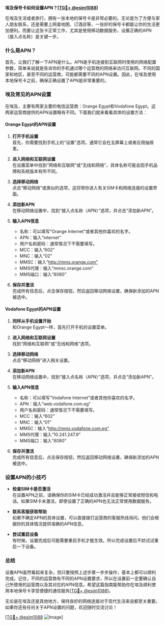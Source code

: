 **埃及保号卡如何设置APN？[[TG💪+ @esim1088](https://t.me/s/esim1088)]**

在埃及生活或者旅行，拥有一张本地的保号卡是非常必要的。无论是为了方便与家人朋友联系，还是需要上网查地图、订酒店等，一张好的保号卡都能让你的生活更加便利。而要让这张卡正常工作，尤其是使用移动数据服务，设置正确的APN（接入点名称）是关键一步。

### 什么是APN？

首先，让我们了解一下APN是什么。APN是手机连接到互联网时使用的网络配置参数，简单来说就是告诉你的手机通过哪个运营商的网络来访问互联网。不同的国家和地区，甚至不同的运营商，可能都需要不同的APN设置。因此，在埃及使用本地保号卡之前，确保正确设置了APN是非常重要的。

### 埃及常见的APN设置

在埃及，主要有两家主要的电信运营商：Orange Egypt和Vodafone Egypt。这两家运营商提供的APN设置略有不同。下面我们就来看看具体的设置方法：

#### Orange Egypt的APN设置

1. **打开手机设置**  
   首先，你需要找到手机上的“设置”选项。通常它会在主屏幕上或者应用抽屉里。

2. **进入网络和互联网设置**  
   在设置菜单中找到“网络和互联网”或“无线和网络”，具体名称可能会因手机品牌和系统版本有所不同。

3. **选择移动网络**  
   点击“移动网络”或类似的选项，这将带你进入有关SIM卡和网络连接的设置界面。

4. **添加新APN**  
   在移动网络设置中，找到“接入点名称（APN）”选项，并点击“添加新APN”。

5. **输入APN信息**  
   - 名称：可以填写“Orange Internet”或者其他你喜欢的名字。
   - APN：输入“internet”
   - 用户名和密码：通常情况下不需要填写。
   - MCC：输入“602”
   - MNC：输入“02”
   - MMSC：输入“http://mms.orange.com”
   - MMS代理：输入“mmsc.orange.com”
   - MMS端口：输入“8080”

6. **保存并激活**  
   完成所有信息后，点击保存按钮，然后返回移动网络设置，确保新添加的APN被选中。

#### Vodafone Egypt的APN设置

1. **同样从手机设置开始**  
   和Orange Egypt一样，首先打开手机的设置菜单。

2. **进入网络和互联网设置**  
   找到“网络和互联网”或“无线和网络”选项。

3. **选择移动网络**  
   点击“移动网络”进入相关设置。

4. **添加新APN**  
   在移动网络设置中，找到“接入点名称（APN）”选项，并点击“添加新APN”。

5. **输入APN信息**  
   - 名称：可以填写“Vodafone Internet”或者其他你喜欢的名字。
   - APN：输入“web.vodafone.com.eg”
   - 用户名和密码：通常情况下不需要填写。
   - MCC：输入“602”
   - MNC：输入“01”
   - MMSC：输入“http://mms.vodafone.com.eg”
   - MMS代理：输入“10.241.247.9”
   - MMS端口：输入“8080”

6. **保存并激活**  
   完成所有信息后，点击保存按钮，然后返回移动网络设置，确保新添加的APN被选中。

### 设置APN的小技巧

- **检查SIM卡是否激活**  
  在设置APN之前，请确保你的SIM卡已经成功激活并且能够正常接收短信和电话。如果SIM卡未激活，即使设置了正确的APN也无法正常使用数据服务。

- **联系客服获取帮助**  
  如果不确定APN的具体设置，可以直接拨打运营商的客服热线询问。他们会根据你的具体情况提供准确的APN信息。

- **尝试重启设备**  
  有时候，设置完成后可能需要重启手机才能生效。所以完成设置后不妨试试重启一下设备。

### 总结

设置APN虽然看起来复杂，但只要按照上述步骤一步步操作，基本上都可以顺利完成。记住，不同的运营商有不同的APN设置要求，所以在设置前一定要确认自己所使用的运营商以及其对应的APN信息。希望这篇指南能帮助你在埃及顺利使用本地保号卡享受便捷的通信服务[[TG💪+ @esim1088](https://t.me/s/esim1088)]。

无论是在埃及还是其他地方，保持良好的网络连接对于现代生活来说都至关重要。如果你还有任何关于APN设置的问题，欢迎随时交流讨论！  

[[TG💪+ @esim1088](https://t.me/s/esim1088) ![Image](https://i.postimg.cc/4NQfJmqS/Snipaste-2025-05-13-00-14-12.png)]